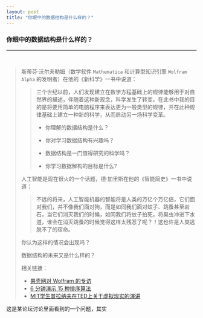 ```yaml
---
layout: post
title: "你眼中的数据结构是什么样的？"
---
```




### 你眼中的数据结构是什么样的？

<hr/>

​	
 > 斯蒂芬·沃尔夫勒姆（数学软件 `Mathematica` 和计算型知识引擎 `Wolfram Alpha` 的发明者）在他的《新科学》一书中说道：
 >
 > > 三个世纪以前，人们发现建立在数学方程基础上的规律能够用于对自然界的描述，伴随着这种新观念，科学发生了转变。在此书中我的目的是将要用简单的电脑程序来表达更为一般类型的规律，并在此种规律基础上建立一种新的科学，从而启动另一场科学变革。
 > >
 > > + 你理解的数据结构是什么？
 > >
 > > + 你对学习数据结构有兴趣吗？
 > >
 > > + 数据结构是一门值得研究的科学吗？
 > >
 > > + 你学习数据解构的目标是什么?
 > >
 > 人工智能是现在很火的一个话题，德·加里斯在他的《智能简史》一书中说道：
 > > 不远的将来，人工智能机器的智能将是人类的万亿个万亿倍，它们面对我们，并不像我们面对狗，而是如同我们面对蚊子、跳蚤甚至岩石，当它们消灭我们的时候，如同我们将蚊子拍死，将臭虫冲进下水道，谁会在消灭跳蚤的时候觉得这样太残忍了呢？！这也许是人类逃脱不了的宿命。
 >
 > 你认为这样的情况会出现吗？
 >
 > 数据结构的未来又是什么样的？
 >
 > 相关链接：
 >
 > + [果壳网对 Wolfram 的专访](http://www.guokr.com/article/439770/?page=4%20%E2%80%9C%E2%80%9D)
 > + [6 分钟演示 15 种排序算法](http://v.youku.com/v_show/id_XNTkwNzI5OTIw.html)
 > + [MIT学生普拉纳夫在TED上关于虚拟现实的演讲](http://v.youku.com/v_show/id_XMTQ0MTM5Njg0.html)





这是某论坛讨论里面看到的一个问题，其实